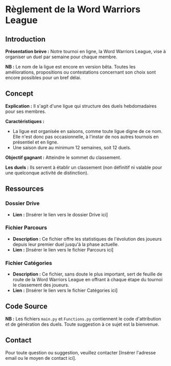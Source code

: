 # Règlement de la Word Warriors League

## Introduction

**Présentation brève :** Notre tournoi en ligne, la Word Warriors League, vise à organiser un duel par semaine pour chaque membre.

**NB :** Le nom de la ligue est encore en version bêta. Toutes les améliorations, propositions ou contestations concernant son choix sont encore possibles pour un bref délai.

## Concept

**Explication :** Il s'agit d'une ligue qui structure des duels hebdomadaires pour ses membres.

**Caractéristiques :** 

* La ligue est organisée en saisons, comme toute ligue digne de ce nom. Elle n'est donc pas occasionnelle, à l'instar de nos autres tournois en présentiel et en ligne.
* Une saison dure au minimum 12 semaines, soit 12 duels.

**Objectif gagnant :** Atteindre le sommet du classement.

**Les duels :** Ils servent à établir un classement (non définitif ni valable pour une quelconque activité de distinction).

## Ressources

### Dossier Drive

* **Lien :** [Insérer le lien vers le dossier Drive ici]

### Fichier Parcours

* **Description :** Ce fichier offre les statistiques de l'évolution des joueurs depuis leur premier duel jusqu'à la phase actuelle.
* **Lien :** [Insérer le lien vers le fichier Parcours ici]

### Fichier Catégories

* **Description :** Ce fichier, sans doute le plus important, sert de feuille de route de la Word Warriors League en offrant à chaque étape du tournoi le classement des joueurs.
* **Lien :** [Insérer le lien vers le fichier Catégories ici]

## Code Source

**NB :** Les fichiers `main.py` et `Functions.py` contiennent le code d'attribution et de génération des duels. Toute suggestion à ce sujet est la bienvenue.

## Contact

Pour toute question ou suggestion, veuillez contacter [Insérer l'adresse email ou le moyen de contact ici].
